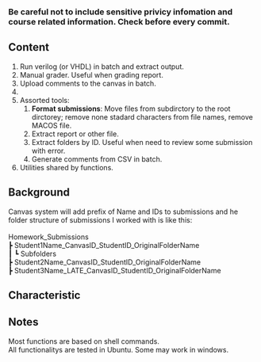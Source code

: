 ### Be careful not to include sensitive privicy infomation and course related information. Check before every commit.

## Content
1. Run verilog (or VHDL) in batch and extract output.
2. Manual grader. Useful when grading report.
3. Upload comments to the canvas in batch.
4. 
5. Assorted tools:
    1. **Format submissions**: Move files from subdirctory to the root dirctorey; remove none stadard characters from file names, remove MACOS file. 
    2. Extract report or other file.   
    3. Extract folders by ID. Useful when need to review some submission with error. 
    3. Generate comments from CSV in batch. 
6. Utilities shared by functions. 

## Background 

Canvas system will add prefix of Name and IDs to submissions and he folder structure of submissions I worked with is like this:\
\
Homework_Submissions\
┣ Student1Name_CanvasID_StudentID_OriginalFolderName\
┃ ┗ Subfolders\
┣ Student2Name_CanvasID_StudentID_OriginalFolderName\
┣ Student3Name_LATE_CanvasID_StudentID_OriginalFolderName

## Characteristic

## Notes
Most functions are based on shell commands. \
All functionalitys are tested in Ubuntu. Some may work in windows. 

